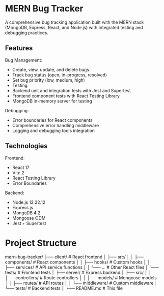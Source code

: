 # MERN Bug Tracker

A comprehensive bug tracking application built with the MERN stack (MongoDB, Express, React, and Node.js) with integrated testing and debugging practices.

## Features

Bug Management:
- Create, view, update, and delete bugs
- Track bug status (open, in-progress, resolved)
- Set bug priority (low, medium, high)
- Testing:
- Backend unit and integration tests with Jest and Supertest
- Frontend component tests with React Testing Library
- MongoDB in-memory server for testing

Debugging:
- Error boundaries for React components
- Comprehensive error handling middleware
- Logging and debugging tools integration

## Technologies

Frontend:
- React 17
- Vite 2
- React Testing Library
- Error Boundaries

Backend:
- Node.js 12.22.12
- Express.js
- MongoDB 4.2
- Mongoose ODM
- Jest + Supertest

# Project Structure

mern-bug-tracker/
├── client/                 # React frontend
│   ├── src/
│   │   ├── components/     # React components
│   │   ├── hooks/          # Custom hooks
│   │   ├── services/       # API service functions
│   │   └── ...             # Other React files
│   └── tests/             # Frontend tests
│
├── server/                 # Express backend
│   ├── src/
│   │   ├── controllers/    # Route controllers
│   │   ├── models/         # Mongoose models
│   │   ├── routes/         # API routes
│   │   └── middleware/     # Custom middleware
│   └── tests/             # Backend tests
│
└── README.md              # This file

